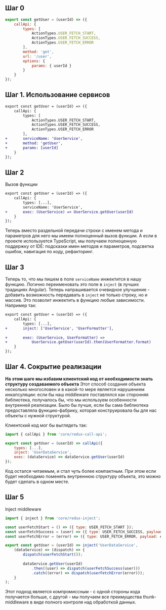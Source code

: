 ## Шаг 0
```javascript
export const getUser = (userId) => ({
    callApi: {
        types: [
            ActionTypes.USER_FETCH_START, 
            ActionTypes.USER_FETCH_SUCCESS, 
            ActionTypes.USER_FETCH_ERROR
        ],
        method: 'get',
        url: '/user',
        options: {
            params: { userId }
        }
    }
});
```

## Шаг 1. Использование сервисов
```diff
export const getUser = (userId) => ({
    callApi: {
        types: [
            ActionTypes.USER_FETCH_START, 
            ActionTypes.USER_FETCH_SUCCESS, 
            ActionTypes.USER_FETCH_ERROR
        ],
+       serviceName: 'UserService',
+       method: 'getUser',
+       params: [userId]
    }
});
```

## Шаг 2
Вызов функции
```diff
export const getUser = (userId) => ({
    callApi: {
        types: [...],
        serviceName: 'UserService',
+       exec: (UserService) => UserService.getUser(userId)
    }
});
```

Теперь вместо раздельной передачи строки с именем метода и параметров для него мы имеем полноценный вызов функции. А если в проекте используется TypeScript, мы получаем полноценную поддержку от IDE: подсказки имен методов и параметров, подсветка ошибок, навигация по коду, рефакторинг.


## Шаг 3
Теперь то, что мы пишем в поле `serviceName` инжектится в нашу функцию. Логично переименовать это поле в `inject` (в лучших традициях Angular). Теперь напрашивается очевидное улучшение - добавить возможность передавать в `inject` не только строку, но и массив. Это позволит инжектить в функцию любые зависимости. Например так:
```diff
export const getUser = (userId) => ({
    callApi: {
        types: [...],
+       inject: ['UserService', 'UserFormatter'],
        
+       exec: (UserService, UserFormatter) =>
+           UserService.getUser(userId).then(UserFormatter.format)
    }
});
```


## Шаг 4. Сокрытие реализации
__На этом шаге мы избавим клиентский код от необходимости знать структуру создаваемого объекта__
Этот способ создания объекта несколько многословен и в какой-то мере является нарушением инкапсуляции: если бы наш middleware поставлялся как сторонняя библиотека, получалось бы, что мы используем особенности внутренней реализации. Было бы лучше, если бы сама библиотека предоставляла функцию-фабрику, которая конструировала бы для нас объекты с нужной структурой.

Клиентский код мог бы выглядеть так:
```javascript
import { callApi } from 'core/redux-call-api';

export const getUser = (userId) => callApi({
    types: [...],
    inject: 'UserDataService',
    exec: (dataService) => dataService.getUser(userId)
});
```
Код остался читаемым, и стал чуть более компактным. При этом если будет необходимо поменять внутреннюю структуру объекта, это можно будет сделать в одном месте.


## Шаг 5
Inject middleware

```javascript
import { inject } from 'core/redux-inject';

const userFetchStart = () => ({ type: USER_FETCH_START });
const userFetchSuccess = (user) => ({ type: USER_FETCH_SUCCESS, payload: user });
const userFetchError = (error) => ({ type: USER_FETCH_ERROR, payload: error });

export const getUser = (userId) => inject('UserDataService',
    (dataService) => (dispatch) => {
        dispatch(userFetchStart());
        
        dataService.getUser(userId)
            .then((user) => dispatch(userFetchSuccess(user)))
            .catch((error) => dispatch(userFetchError(error)));
    }
);
```
Этот подход является компромиссным - с одной стороны кода получается больше, с другой - мы получаем все преимущества thunk-middleware в виде полного контроля над обработкой данных.
